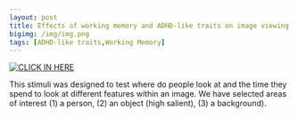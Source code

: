 ```yaml
---
layout: post
title: Effects of working memory and ADHD-like traits on image viewing
bigimg: /img/img.png
tags: [ADHD-like traits,Working Memory]
---
```



[![CLICK IN HERE]()](https://vimeo.com/user98080010/review/333981258/e6a353a610)

This stimuli was designed to test where do people look at and the time they spend to look at different features within an image. We have selected areas of interest (1) a person, (2) an object (high salient), (3) a background). 

